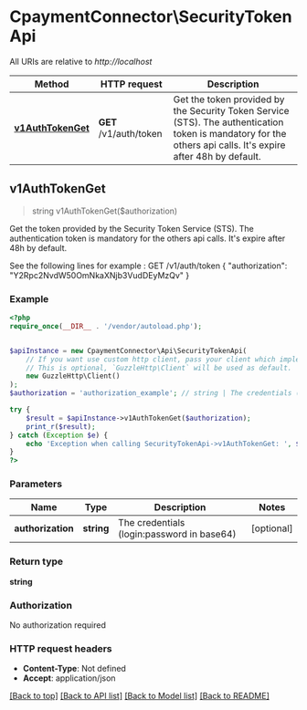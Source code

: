 # CpaymentConnector\SecurityTokenApi

All URIs are relative to *http://localhost*

Method | HTTP request | Description
------------- | ------------- | -------------
[**v1AuthTokenGet**](SecurityTokenApi.md#v1AuthTokenGet) | **GET** /v1/auth/token | Get the token provided by the Security Token Service (STS).  The authentication token is mandatory for the others api calls.  It&#39;s expire after 48h by default.



## v1AuthTokenGet

> string v1AuthTokenGet($authorization)

Get the token provided by the Security Token Service (STS).  The authentication token is mandatory for the others api calls.  It's expire after 48h by default.

See the following lines for example :  GET /v1/auth/token  {  \"authorization\": \"Y2Rpc2NvdW50OmNkaXNjb3VudDEyMzQv\"  }

### Example

```php
<?php
require_once(__DIR__ . '/vendor/autoload.php');


$apiInstance = new CpaymentConnector\Api\SecurityTokenApi(
    // If you want use custom http client, pass your client which implements `GuzzleHttp\ClientInterface`.
    // This is optional, `GuzzleHttp\Client` will be used as default.
    new GuzzleHttp\Client()
);
$authorization = 'authorization_example'; // string | The credentials (login:password in base64)

try {
    $result = $apiInstance->v1AuthTokenGet($authorization);
    print_r($result);
} catch (Exception $e) {
    echo 'Exception when calling SecurityTokenApi->v1AuthTokenGet: ', $e->getMessage(), PHP_EOL;
}
?>
```

### Parameters


Name | Type | Description  | Notes
------------- | ------------- | ------------- | -------------
 **authorization** | **string**| The credentials (login:password in base64) | [optional]

### Return type

**string**

### Authorization

No authorization required

### HTTP request headers

- **Content-Type**: Not defined
- **Accept**: application/json

[[Back to top]](#) [[Back to API list]](../../README.md#documentation-for-api-endpoints)
[[Back to Model list]](../../README.md#documentation-for-models)
[[Back to README]](../../README.md)

